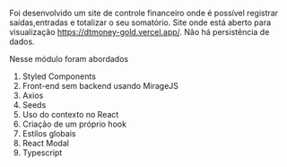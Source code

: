 Foi desenvolvido um site de controle financeiro onde é possível registrar saídas,entradas e totalizar o seu somatório. Site onde está aberto para visualização https://dtmoney-gold.vercel.app/. Não há persistência de dados.

Nesse módulo foram abordados
1. Styled Components
2. Front-end sem backend usando MirageJS
3. Axios
4. Seeds
5. Uso do contexto no React
6. Criação de um próprio hook
7. Estilos globais
8. React Modal
9. Typescript
